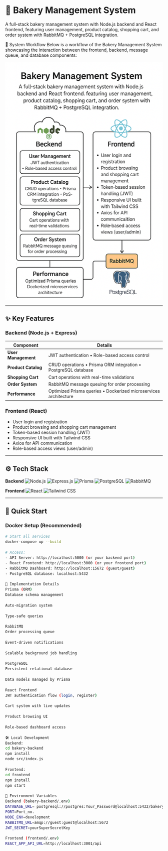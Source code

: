 # 🍞 Bakery Management System

A full-stack bakery management system with Node.js backend and React frontend, featuring user management, product catalog, shopping cart, and order system with RabbitMQ + PostgreSQL integration.

🔄 System Workflow
Below is a workflow of the Bakery Management System showcasing the interaction between the frontend, backend, message queue, and database components:

![Bakery Management System Workflow](./A_flowchart_infographic_presents_a_Bakery_Manageme.png)

---

## ✨ Key Features

### **Backend (Node.js + Express)**
| Component | Details |
|-----------|---------|
| **User Management** | JWT authentication • Role-based access control |
| **Product Catalog** | CRUD operations • Prisma ORM integration • PostgreSQL database |
| **Shopping Cart** | Cart operations with real-time validations |
| **Order System** | RabbitMQ message queuing for order processing |
| **Performance** | Optimized Prisma queries • Dockerized microservices architecture |

### **Frontend (React)**
- User login and registration
- Product browsing and shopping cart management
- Token-based session handling (JWT)
- Responsive UI built with Tailwind CSS
- Axios for API communication
- Role-based access views (user/admin)

---

## ⚙️ Tech Stack

**Backend**
![Node.js](https://img.shields.io/badge/Node.js-43853D?style=for-the-badge&logo=node.js&logoColor=white)
![Express.js](https://img.shields.io/badge/Express.js-000000?style=for-the-badge&logo=express&logoColor=white)
![Prisma](https://img.shields.io/badge/Prisma-2D3748?style=for-the-badge&logo=prisma&logoColor=white)
![PostgreSQL](https://img.shields.io/badge/PostgreSQL-316192?style=for-the-badge&logo=postgresql&logoColor=white)
![RabbitMQ](https://img.shields.io/badge/RabbitMQ-FF6600?style=for-the-badge&logo=rabbitmq&logoColor=white)

**Frontend**
![React](https://img.shields.io/badge/React-20232a?style=for-the-badge&logo=react&logoColor=61DAFB)
![Tailwind CSS](https://img.shields.io/badge/TailwindCSS-38B2AC?style=for-the-badge&logo=tailwind-css&logoColor=white)

---

## 🚀 Quick Start

### Docker Setup (Recommended)
```bash
# Start all services
docker-compose up --build

# Access:
- API Server: http://localhost:5000 (or your backend port)
- React Frontend: http://localhost:3000 (or your frontend port)
- RabbitMQ Dashboard: http://localhost:15672 (guest/guest)
- PostgreSQL database: localhost:5432

🔧 Implementation Details
Prisma (ORM)
Database schema management

Auto-migration system

Type-safe queries

RabbitMQ
Order processing queue

Event-driven notifications

Scalable background job handling

PostgreSQL
Persistent relational database

Data models managed by Prisma

React Frontend
JWT authentication flow (login, register)

Cart system with live updates

Product browsing UI

Role-based dashboard access

🛠️ Local Development
Backend:
cd bakery-backend
npm install
node src/index.js

Frontend:
cd frontend
npm install
npm start

📝 Environment Variables
Backend (bakery-backend/.env)
DATABASE_URL= postgresql://postgres:Your_Password@localhost:5432/bakery?schema=public
PORT=Port_no.
NODE_ENV=development
RABBITMQ_URL=amqp://guest:guest@localhost:5672
JWT_SECRET=yourSuperSecretKey

Frontend (frontend/.env)
REACT_APP_API_URL=http://localhost:3001/api

